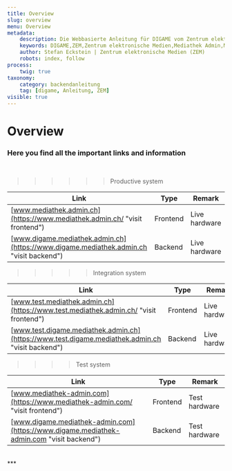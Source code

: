 ```yaml
---
title: Overview
slug: overview
menu: Overview
metadata:
    description: Die Webbasierte Anleitung für DIGAME vom Zentrum elektronische Medien ZEM.
    keywords: DIGAME,ZEM,Zentrum elektronische Medien,Mediathek Admin,Mediathek,Bilddatenbank,Bildverwaltung,Bundesverwaltung,Eidgenossenschaft,Schweizerische Eidgenossenschaft,VBS,Bundesamt für Verteidigung, Bevölkerungsschutz und Sport
    author: Stefan Eckstein | Zentrum elektronische Medien (ZEM)
    robots: index, follow
process:
	twig: true
taxonomy:
    category: backendanleitung
    tag: [digame, Anleitung, ZEM]
visible: true
---
```


# Overview
### Here you find all the important links and information
<br>

>>>>>> Productive system <br>


| Link | Type | Remark |
| --- | --- | --- |
| [www.mediathek.admin.ch](https://www.mediathek.admin.ch/ "visit frontend") | Frontend | Live hardware |
| [www.digame.mediathek.admin.ch](https://www.digame.mediathek.admin.ch "visit backend") | Backend | Live hardware |

>>>>> Integration system <br>


| Link | Type | Remark |
| --- | --- | --- |
| [www.test.mediathek.admin.ch](https://www.test.mediathek.admin.ch/ "visit frontend") | Frontend | Live hardware |
| [www.test.digame.mediathek.admin.ch](https://www.test.digame.mediathek.admin.ch "visit backend") | Backend | Live hardware |

>>>> Test system <br>


| Link | Type | Remark |
| --- | --- | --- |
| [www.mediathek-admin.com](https://www.mediathek-admin.com/ "visit frontend") | Frontend | Test hardware |
| [www.digame.mediathek-admin.com](https://www.digame.mediathek-admin.com "visit backend") | Backend | Test hardware |

<br>
***
